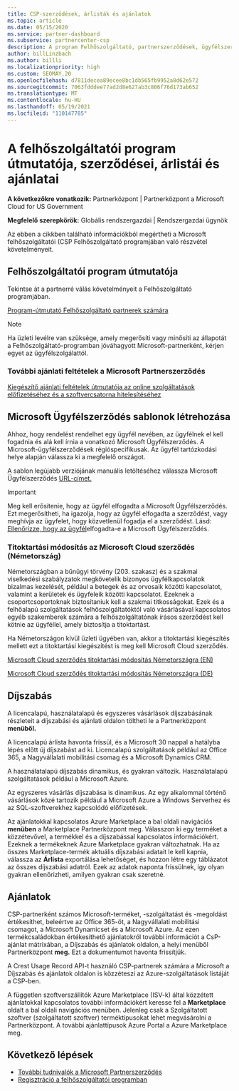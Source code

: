 ```yaml
---
title: CSP-szerződések, árlisták és ajánlatok
ms.topic: article
ms.date: 05/15/2020
ms.service: partner-dashboard
ms.subservice: partnercenter-csp
description: A program Felhőszolgáltató, partnerszerződések, ügyfélszerződések, árlisták és ajánlatok hivatkozásai.
author: billLinzbach
ms.author: billli
ms.localizationpriority: high
ms.custom: SEOMAY.20
ms.openlocfilehash: d7811decea89ecee8bc1db565fb9952a8d62e572
ms.sourcegitcommit: 7063fdddee77ad2d8e627ab3c806f76d173ab652
ms.translationtype: MT
ms.contentlocale: hu-HU
ms.lasthandoff: 05/19/2021
ms.locfileid: "110147785"
---
```

# <a name="cloud-solution-provider-program-guide-agreements-price-lists-and-offers"></a>A felhőszolgáltatói program útmutatója, szerződései, árlistái és ajánlatai

**A következőkre vonatkozik:** Partnerközpont | Partnerközpont a Microsoft Cloud for US Government

**Megfelelő szerepkörök:** Globális rendszergazdai | Rendszergazdai ügynök

Az ebben a cikkben található információkból megértheti a Microsoft felhőszolgáltatói (CSP Felhőszolgáltató programjában való részvétel követelményeit.

## <a name="cloud-solution-provider-program-guide"></a>Felhőszolgáltatói program útmutatója

Tekintse át a partnerré válás követelményeit a Felhőszolgáltató programjában.

[Program-útmutató Felhőszolgáltató partnerek számára](https://go.microsoft.com/fwlink/p/?LinkId=617100)

>[!Note]
>Ha üzleti levélre van szüksége, amely megerősíti vagy minősíti az állapotát a [](https://partner.microsoft.com/pcv/servicerequests/create) Felhőszolgáltató-programban jóváhagyott Microsoft-partnerként, kérjen egyet az ügyfélszolgálattól.

### <a name="additional-offer-terms-to-the-microsoft-partner-agreement"></a>További ajánlati feltételek a Microsoft Partnerszerződés

[Kiegészítő ajánlati feltételek útmutatója az online szolgáltatások előfizetéséhez és a szoftvercsatorna hitelesítéséhez](https://query.prod.cms.rt.microsoft.com/cms/api/am/binary/RE3NOo7)

## <a name="microsoft-customer-agreement-customer-templates"></a>Microsoft Ügyfélszerződés sablonok létrehozása

Ahhoz, hogy rendelést rendelhet egy ügyfél nevében, az ügyfélnek el kell fogadnia és alá kell írnia a vonatkozó Microsoft Ügyfélszerződés. A Microsoft-ügyfélszerződések régióspecifikusak. Az ügyfél tartózkodási helye alapján válassza ki a megfelelő országot.

A sablon legújabb verziójának manuális letöltéséhez válassza Microsoft Ügyfélszerződés [URL-címet.](https://aka.ms/customeragreement)

>[!IMPORTANT]
>Meg kell erősítenie, hogy az ügyfél elfogadta a Microsoft Ügyfélszerződés. Ezt megerősítheti, ha igazolja, hogy az ügyfél elfogadta a szerződést, vagy meghívja az ügyfelet, hogy közvetlenül fogadja el a szerződést. Lásd: [Ellenőrizze, hogy az ügyfél](confirm-customer-agreement.md)elfogadta-e a Microsoft Ügyfélszerződés.

### <a name="professional-secrecy-amendment-to-the-microsoft-cloud-agreement-germany"></a>Titoktartási módosítás az Microsoft Cloud szerződés (Németország)

Németországban a bűnügyi törvény (203. szakasz) és a szakmai viselkedési szabályzatok megkövetelik bizonyos ügyfélkapcsolatok bizalmas kezelését, például a betegek és az orvosaik közötti kapcsolatot, valamint a kerületek és ügyfeleik közötti kapcsolatot. Ezeknek a csoportcsoportoknak biztosítaniuk kell a szakmai titkosságokat. Ezek és a felhőalapú szolgáltatások felhőszolgáltatóktól való vásárlásával kapcsolatos egyéb szakemberek számára a felhőszolgáltatónak írásos szerződést kell kötnie az ügyféllel, amely biztosítja a titoktartást.

Ha Németországon kívül üzleti ügyében van, akkor a titoktartási kiegészítés mellett ezt a titoktartási kiegészítést is meg kell Microsoft Cloud szerződés.

[Microsoft Cloud szerződés titoktartási módosítás Németországra (EN)](https://go.microsoft.com/fwlink/?linkid=2030827&clcid=0x409)

[Microsoft Cloud szerződés titoktartási módosítás Németországra (DE)](https://go.microsoft.com/fwlink/?linkid=2030827&clcid=0x407)

## <a name="pricing"></a>Díjszabás

A licencalapú, használatalapú és egyszeres vásárlások díjszabásának részleteit  a díjszabási és ajánlati oldalon töltheti le a Partnerközpont **menüből.**

A licencalapú árlista havonta frissül, és a Microsoft 30 nappal a hatályba lépés előtt új díjszabást ad ki. Licencalapú szolgáltatások például az Office 365, a Nagyvállalati mobilitási csomag és a Microsoft Dynamics CRM. 

A használatalapú díjszabás dinamikus, és gyakran változik. Használatalapú szolgáltatások például a Microsoft Azure.

Az egyszeres vásárlás díjszabása is dinamikus. Az egy alkalommal történő vásárlások közé tartozik például a Microsoft Azure a Windows Serverhez és az SQL-szoftverekhez kapcsolódó előfizetések.

Az ajánlatokkal kapcsolatos Azure Marketplace a bal oldali navigációs **menüben** a Marketplace Partnerközpont meg. Válasszon ki egy terméket a közzétevővel, a termékkel és a díjszabással kapcsolatos információkért. Ezeknek a termékeknek Azure Marketplace gyakran változhatnak. Ha az összes Marketplace-termék aktuális díjszabási adatait le kell kapnia, válassza az **Árlista** exportálása lehetőséget, és hozzon létre egy táblázatot az összes díjszabási adatról. Ezek az adatok naponta frissülnek, így olyan gyakran ellenőrizheti, amilyen gyakran csak szeretné.

## <a name="offers"></a>Ajánlatok

CSP-partnerként számos Microsoft-terméket, -szolgáltatást és -megoldást értékesíthet, beleértve az Office 365-öt, a Nagyvállalati mobilitási csomagot, a Microsoft Dynamicset és a Microsoft Azure. Az ezen termékcsaládokban értékesíthető ajánlatokról további információt a CsP-ajánlat mátrixában, a Díjszabás és ajánlatok oldalon, a helyi menüből Partnerközpont **meg.**  Ezt a dokumentumot havonta frissítjük.

A Crest Usage Record API-t használó CSP-partnerek számára a Microsoft a  Díjszabás és ajánlatok oldalon is közzéteszi az Azure-szolgáltatások listáját a CSP-ben.

A független szoftverszállítók Azure Marketplace (ISV-k) által közzétett ajánlatokkal kapcsolatos további információkért keresse fel a **Marketplace** oldalt a bal oldali navigációs menüben. Jelenleg csak a Szolgáltatott szoftver (szolgáltatott szoftver) terméktípusokat lehet megvásárolni a Partnerközpont. A további ajánlattípusok Azure Portal a Azure Marketplace meg.

## <a name="next-steps"></a>Következő lépések

- [További tudnivalók a Microsoft Partnerszerződés](microsoft-partner-agreement.md)
- [Regisztráció a felhőszolgáltatói programban](enrolling-in-the-csp-program.md)

